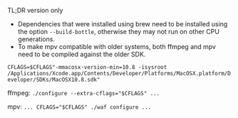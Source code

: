 TL;DR version only

* Dependencies that were installed using brew need to be installed using the option ``--build-bottle``, otherwise they may not run on other CPU generations.
* To make mpv compatible with older systems, both ffmpeg and mpv need to be compiled against the older SDK.

``CFLAGS=$CFLAGS"-mmacosx-version-min=10.8 -isysroot /Applications/Xcode.app/Contents/Developer/Platforms/MacOSX.platform/Developer/SDKs/MacOSX10.8.sdk"``

ffmpeg: ``./configure --extra-cflags="$CFLAGS" ...``

mpv: ``... CFLAGS="$CFLAGS" ./waf configure ...``